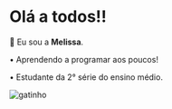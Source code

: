 # Olá a todos!!

🌿 Eu sou a **Melissa**.

• Aprendendo a programar aos poucos!

• Estudante da 2° série do ensino médio.




![gatinho](https://media1.tenor.com/m/cdgu_rxP5vwAAAAd/cat-hiss.gif)
